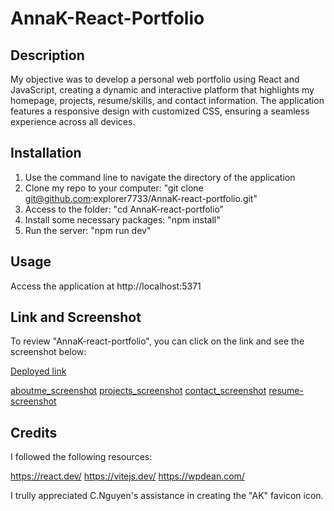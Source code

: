# AnnaK-React-Portfolio

## Description

My objective was to develop a personal web portfolio using React and JavaScript, creating a dynamic and interactive platform that highlights my homepage, projects, resume/skills, and contact information. The application features a responsive design with customized CSS, ensuring a seamless experience across all devices.

## Installation

1. Use the command line to navigate the directory of the application
2. Clone my repo to your computer: "git clone git@github.com:explorer7733/AnnaK-react-portfolio.git"
3. Access to the folder: "cd AnnaK-react-portfolio"
4. Install some necessary packages: "npm install"
5. Run the server: "npm run dev"

## Usage

Access the application at http://localhost:5371

## Link and Screenshot 

To review "AnnaK-react-portfolio", you can click on the link and see the screenshot below:

[Deployed link](https://golden-griffin-9d8d6f.netlify.app/) 

[aboutme_screenshot](./src/assets/appScreenshots/aboutme.png)
[projects_screenshot](./src/assets/appScreenshots/projects.png)
[contact_screenshot](./src/assets/appScreenshots/contact.png)
[resume-screenshot](./src/assets/appScreenshots/resume.png)

## Credits

I followed the following resources:

https://react.dev/
https://vitejs.dev/
https://wpdean.com/

I trully appreciated C.Nguyen's assistance in creating the "AK" favicon icon.
